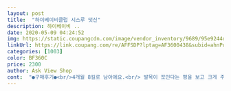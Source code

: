 ```yaml
---
layout: post 
title:  "하이베이비클럽 시스루 덧신" 
description: 하이베이비 ..
date: 2020-05-09 04:24:52 
img: https://static.coupangcdn.com/image/vendor_inventory/9689/95e9244d41b5f0975a7f28dc0439cbc648be51c40f515e2c483d6f7d22b4.jpg 
linkUrl: https://link.coupang.com/re/AFFSDP?lptag=AF3600438&subid=ahnPublicAsk&pageKey=92102836&itemId=286296205&vendorItemId=3702532642&traceid=V0-113-13f52cb90d93b0d7 
categories: [1003] 
color: BF360C 
price: 2300 
author: Ask View Shop 
cont:  "●구매후기●<br/>4개월 8킬로 남아에요.<br/> 발목이 쪼인다는 평을 보고 크게 주문했는데 지금 신기기 좋아요.<br/>사이즈가 별로 큰 느낌도 없고 적당하네요.<br/>발목은 역시나 아이가 통통이라 자국 남더라구요.<br/> 접어서 신기니 괜찮아요.<br/>덧신도 큰걸로 주문했는데 맞을것 같아요<br/>7개월 225일아기<br/>딱맞아여 ㅜㅜㅜ 찾던건데 너무너무귀여워요 ㅠㅠ<br/>몸무게 9.<br/>3<br/>발 10.<br/>5센치<br/>이제 막 7개월 된 아기인데 2호로 주문했어요! 딱이예요 넘나 귀엽고용 시원해보여요 다른 색도 나왔음 좋겠어용<br/>쿨덧신이랑 그냥덧신 하나씩삿네요 ^^<br/>" 
---
```

